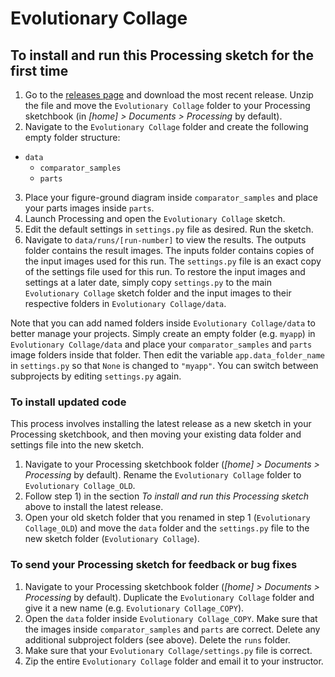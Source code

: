 # Evolutionary Collage

## To install and run this Processing sketch for the first time

1. Go to the [releases page](https://github.com/ebranda/evolutionary-collage/releases) and download the most recent release. Unzip the file and move the `Evolutionary Collage` folder to your Processing sketchbook (in _[home] > Documents > Processing_ by default).
2. Navigate to the `Evolutionary Collage` folder and create the following empty folder structure:
  - `data`
	  - `comparator_samples`
      - `parts`
3. Place your figure-ground diagram inside `comparator_samples` and place your parts images inside `parts`.
4. Launch Processing and open the `Evolutionary Collage` sketch. 
5. Edit the default settings in `settings.py` file as desired. Run the sketch.
6. Navigate to `data/runs/[run-number]` to view the results. The outputs folder contains the result images. The inputs folder contains copies of the input images used for this run. The `settings.py` file is an exact copy of the settings file used for this run. To restore the input images and settings at a later date, simply copy `settings.py` to the main `Evolutionary Collage` sketch folder and the input images to their respective folders in `Evolutionary Collage/data`.

Note that you can add named folders inside `Evolutionary Collage/data` to better manage your projects. Simply create an empty folder (e.g. `myapp`) in `Evolutionary Collage/data` and place your `comparator_samples` and `parts` image folders inside that folder. Then edit the variable `app.data_folder_name` in `settings.py` so that `None` is changed to `"myapp"`. You can switch between subprojects by editing `settings.py` again.


### To install updated code

This process involves installing the latest release as a new sketch in your Processing sketchbook, and then moving your existing data folder and settings file into the new sketch.

1. Navigate to your Processing sketchbook folder (_[home] > Documents > Processing_ by default). Rename the `Evolutionary Collage` folder to `Evolutionary Collage_OLD`.
2. Follow step 1) in the section *To install and run this Processing sketch* above to install the latest release.
4. Open your old sketch folder that you renamed in step 1 (`Evolutionary Collage_OLD`) and move the `data` folder and the `settings.py` file to the new sketch folder (`Evolutionary Collage`).


### To send your Processing sketch for feedback or bug fixes

1. Navigate to your Processing sketchbook folder (_[home] > Documents > Processing_ by default). Duplicate the `Evolutionary Collage` folder and give it a new name (e.g. `Evolutionary Collage_COPY`).
2. Open the `data` folder inside `Evolutionary Collage_COPY`. Make sure that the images inside `comparator_samples` and `parts` are correct. Delete any additional subproject folders (see above). Delete the `runs` folder.
3. Make sure that your `Evolutionary Collage/settings.py` file is correct.
3. Zip the entire `Evolutionary Collage` folder and email it to your instructor.